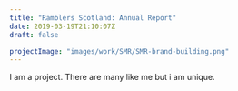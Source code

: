 ```yaml
---
title: "Ramblers Scotland: Annual Report"
date: 2019-03-19T21:10:07Z
draft: false

projectImage: "images/work/SMR/SMR-brand-building.png"
---
```


I am a project. There are many like me but i am unique.
